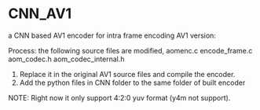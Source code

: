 # CNN_AV1
a CNN based AV1 encoder for intra frame encoding
AV1 version:

Process:
the following source files are modified, 
aomenc.c
encode_frame.c
aom_codec.h
aom_codec_internal.h

1. Replace it in the original AV1 source files and compile the encoder.
2. Add the python files in CNN folder to the same folder of built encoder


NOTE:
Right now it only support 4:2:0 yuv format (y4m not support). 
